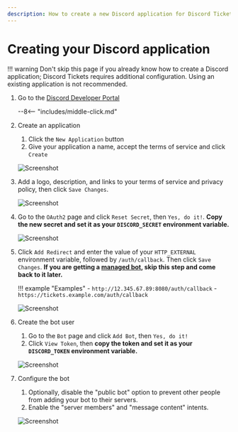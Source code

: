 ```yaml
---
description: How to create a new Discord application for Discord Tickets
---
```


# Creating your Discord application

!!! warning
	Don't skip this page if you already know how to create a Discord application;
	Discord Tickets requires additional configuration.
	Using an existing application is not recommended.

1. Go to the [Discord Developer Portal](https://discord.com/developers/applications)

	--8<-- "includes/middle-click.md"

2. Create an application

	1. Click the `New Application` button
	2. Give your application a name, accept the terms of service and click `Create`

	![Screenshot](/img/discord-application-1.png)
3. Add a logo, description, and links to your terms of service and privacy policy, then click `Save Changes`.
	
	![Screenshot](/img/discord-application-2.png)
4. Go to the `OAuth2` page and click `Reset Secret`, then `Yes, do it!`.
	**Copy the new secret and set it as your `DISCORD_SECRET` environment variable.**

	![Screenshot](/img/discord-application-3.png)
5. Click `Add Redirect` and enter the value of your `HTTP_EXTERNAL` environment variable, followed by `/auth/callback`.
	Then click `Save Changes`. **If you are getting a [managed bot](../managed.md), skip this step and come back to it later.**

	!!! example "Examples"
		- `http://12.345.67.89:8080/auth/callback`
		- `https://tickets.example.com/auth/callback`

	![Screenshot](/img/discord-application-4.png)
6. Create the bot user

	1. Go to the `Bot` page and click `Add Bot`, then `Yes, do it!`
	2. Click `View Token`, then **copy the token and set it as your `DISCORD_TOKEN` environment variable.**

	![Screenshot](/img/discord-application-5.png)
7. Configure the bot

	1. Optionally, disable the "public bot" option to prevent other people from adding your bot to their servers.
	2. Enable the "server members" and "message content" intents.
 
	![Screenshot](/img/discord-application-6.png)